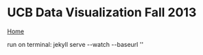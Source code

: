 UCB Data Visualization Fall 2013
==============
[Home](http://shancarter.github.io/ucb-dataviz-fall-2013/)

run on terminal:
jekyll serve --watch --baseurl ''
